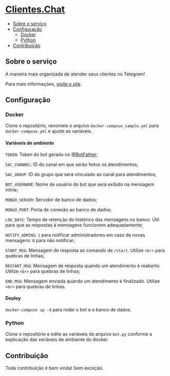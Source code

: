 # [Clientes.Chat](https://clientes.chat)

* [Sobre o serviço](#sobre-o-serviço)
* [Configuração](#configuração)
  * [Docker](#docker)
  * [Python](#python)
* [Contribuição](#contribuição)

## Sobre o serviço

A maneira mais organizada de atender seus clientes no Telegram!

Para mais informações, [visite o site](https://clientes.chat).

## Configuração

### Docker

Clone o repositório, renomeie o arquivo `docker-compose_sample.yml` para `docker-compose.yml` e ajuste as variáveis.

#### Variáveis de ambiente

`TOKEN`: Token do bot gerado no [@BotFather](https://t.me/BotFather);

`SAC_CHANNEL`: ID do canal em que serão feitos os atendimentos;

`SAC_GROUP`: ID do grupo que será vinculado ao canal para atendimentos;

`BOT_USERNAME`: Nome de usuário do bot que será exibido na mensagem inline;

`MONGO_SERVER`: Servidor de banco de dados;

`MONGO_PORT`: Porta de conexão ao banco de dados;

`LOG_DAYS`: Tempo de retenção do histórico das mensagens no banco. Útil para que as respostas à mensagens funcionem adequadamente;

`NOTIFY_ADMINS`: `1` para notificar administradores em caso de novas mensagens. `0` para não notificar;

`START_MSG`: Mensagem de resposta ao comando de `/start`. Utilize `<br>` para quebras de linhas;

`RESTART_MSG`: Mensagem de resposta quando um atendimento é reaberto. Utilize `<br>` para quebras de linhas;

`END_MSG`: Mensagem enviada quando um atendimento é finalizado. Utilize `<br>` para quebras de linhas.

#### Deploy

`docker-compose up -d` para rodar o bot e o banco de dados.

### Python

Clone o repositório e edite as variáveis do arquivo `bot.py` conforme a explicação das variáveis de ambiente do docker.

## Contribuição

Toda contribuição é bem vinda! Sem exceção.
